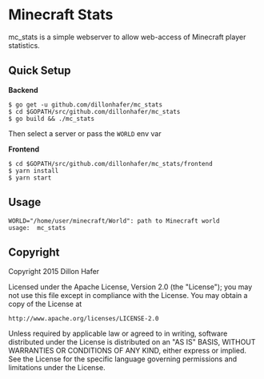 # Minecraft Stats

mc_stats is a simple webserver to allow web-access
of Minecraft player statistics.


## Quick Setup

**Backend**

```
$ go get -u github.com/dillonhafer/mc_stats
$ cd $GOPATH/src/github.com/dillonhafer/mc_stats
$ go build && ./mc_stats
```

Then select a server or pass the `WORLD` env var

**Frontend**

```
$ cd $GOPATH/src/github.com/dillonhafer/mc_stats/frontend
$ yarn install
$ yarn start
```

## Usage

    WORLD="/home/user/minecraft/World": path to Minecraft world
    usage:  mc_stats

## Copyright

Copyright 2015 Dillon Hafer

Licensed under the Apache License, Version 2.0 (the "License");
you may not use this file except in compliance with the License.
You may obtain a copy of the License at

    http://www.apache.org/licenses/LICENSE-2.0

Unless required by applicable law or agreed to in writing, software
distributed under the License is distributed on an "AS IS" BASIS,
WITHOUT WARRANTIES OR CONDITIONS OF ANY KIND, either express or implied.
See the License for the specific language governing permissions and
limitations under the License.
